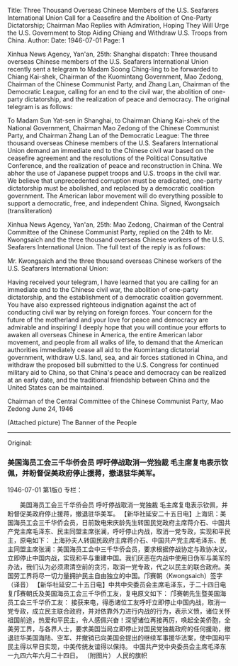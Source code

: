 Title: Three Thousand Overseas Chinese Members of the U.S. Seafarers International Union Call for a Ceasefire and the Abolition of One-Party Dictatorship; Chairman Mao Replies with Admiration, Hoping They Will Urge the U.S. Government to Stop Aiding Chiang and Withdraw U.S. Troops from China.
Author:
Date: 1946-07-01
Page: 1

Xinhua News Agency, Yan'an, 25th: Shanghai dispatch: Three thousand overseas Chinese members of the U.S. Seafarers International Union recently sent a telegram to Madam Soong Ching-ling to be forwarded to Chiang Kai-shek, Chairman of the Kuomintang Government, Mao Zedong, Chairman of the Chinese Communist Party, and Zhang Lan, Chairman of the Democratic League, calling for an end to the civil war, the abolition of one-party dictatorship, and the realization of peace and democracy. The original telegram is as follows:

To Madam Sun Yat-sen in Shanghai, to Chairman Chiang Kai-shek of the National Government, Chairman Mao Zedong of the Chinese Communist Party, and Chairman Zhang Lan of the Democratic League: The three thousand overseas Chinese members of the U.S. Seafarers International Union demand an immediate end to the Chinese civil war based on the ceasefire agreement and the resolutions of the Political Consultative Conference, and the realization of peace and reconstruction in China. We abhor the use of Japanese puppet troops and U.S. troops in the civil war. We believe that unprecedented corruption must be eradicated, one-party dictatorship must be abolished, and replaced by a democratic coalition government. The American labor movement will do everything possible to support a democratic, free, and independent China. Signed, Kwongsaich (transliteration)

Xinhua News Agency, Yan'an, 25th: Mao Zedong, Chairman of the Central Committee of the Chinese Communist Party, replied on the 24th to Mr. Kwongsaich and the three thousand overseas Chinese workers of the U.S. Seafarers International Union. The full text of the reply is as follows:

Mr. Kwongsaich and the three thousand overseas Chinese workers of the U.S. Seafarers International Union:

Having received your telegram, I have learned that you are calling for an immediate end to the Chinese civil war, the abolition of one-party dictatorship, and the establishment of a democratic coalition government. You have also expressed righteous indignation against the act of conducting civil war by relying on foreign forces. Your concern for the future of the motherland and your love for peace and democracy are admirable and inspiring! I deeply hope that you will continue your efforts to awaken all overseas Chinese in America, the entire American labor movement, and people from all walks of life, to demand that the American authorities immediately cease all aid to the Kuomintang dictatorial government, withdraw U.S. land, sea, and air forces stationed in China, and withdraw the proposed bill submitted to the U.S. Congress for continued military aid to China, so that China's peace and democracy can be realized at an early date, and the traditional friendship between China and the United States can be maintained.

Chairman of the Central Committee of the Chinese Communist Party, Mao Zedong
June 24, 1946

(Attached picture)
The Banner of the People



<hr /> 

Original: 


### 美国海员工会三千华侨会员  呼吁停战取消一党独裁  毛主席复电表示钦佩，并盼督促美政府停止援蒋，撤退驻华美军。

1946-07-01
第1版()
专栏：

　　美国海员工会三千华侨会员
    呼吁停战取消一党独裁
    毛主席复电表示钦佩，并盼督促美政府停止援蒋，撤退驻华美军。
    【新华社延安二十五日电】上海讯：美国海员工会三千华侨会员，日前致电宋庆龄先生转国民党政府主席蒋介石、中国共产党主席毛泽东、民主同盟主席张澜，呼吁停止内战，取消一党专政，实现和平民主，原电如下：
    上海孙夫人转国民政府主席蒋介石、中国共产党主席毛泽东、民主同盟主席张澜：美国海员工会中三千华侨会员，要求根据停战协定与政协决议，立即停止中国内战，实现和平与重建中国。我们厌恶在内战中使用日伪军与美军的办法，我们认为必须肃清空前的贪污，取消一党专政，代之以民主的联合政府。美国劳工界将尽一切力量拥护民主自由独立的中国。邝赛朝（Kwongsaich）签字（译音）
    【新华社延安二十五日电】中共中央委员会主席毛泽东，于二十四日电复邝赛朝氏及美国海员工会三千华侨工友，复电原文如下：
    邝赛朝先生暨美国海员工会三千华侨工友：
    接获来电，得悉诸位工友呼吁立即停止中国内战，取消一党专政，成立民主联合政府，并对依靠外力进行内战的行为，表示义愤，诸位关怀祖国前途，热爱和平民主，令人感佩兴奋！深望诸位再接再厉，唤起全美侨胞，全美劳工界，与各界人士，要求美国当局立即停止对国民党独裁政府的任何援助，撤退驻华美国海陆、空军、并撤销已向美国会提出的继续军事援华法案，使中国和平民主得以早日实现，中美传统友谊得以保持。
                中国共产党中央委员会主席毛泽东
                一九四六年六月二十四日。
    （附图片）
    人民的旗帜
